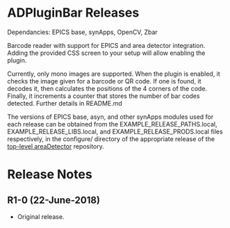 ADPluginBar Releases
=====================

Dependancies: EPICS base, synApps, OpenCV, Zbar

Barcode reader with support for EPICS and area detector integration.
Adding the provided CSS screen to your setup will allow enabling the plugin.

Currently, only mono images are supported. When the plugin is enabled, it checks
the image given for a barcode or QR code. If one is found, it decodes it, then
calculates the positions of the 4 corners of the code. Finally, it increments a counter
that stores the number of bar codes detected. Further details in README.md


The versions of EPICS base, asyn, and other synApps modules used for each release can be obtained from 
the EXAMPLE_RELEASE_PATHS.local, EXAMPLE_RELEASE_LIBS.local, and EXAMPLE_RELEASE_PRODS.local
files respectively, in the configure/ directory of the appropriate release of the 
[top-level areaDetector](https://github.com/areaDetector/areaDetector) repository.

Release Notes
=============

R1-0 (22-June-2018)
----
* Original release.
